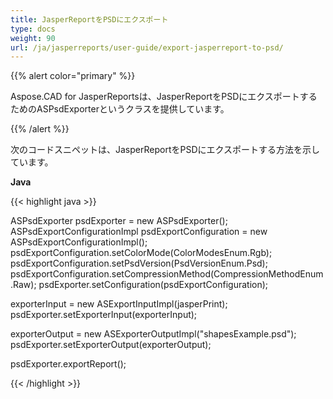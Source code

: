 ```yaml
---
title: JasperReportをPSDにエクスポート
type: docs
weight: 90
url: /ja/jasperreports/user-guide/export-jasperreport-to-psd/
---
```


{{% alert color="primary" %}}

Aspose.CAD for JasperReportsは、JasperReportをPSDにエクスポートするためのASPsdExporterというクラスを提供しています。

{{% /alert %}}

次のコードスニペットは、JasperReportをPSDにエクスポートする方法を示しています。

**Java**

{{< highlight java >}}

ASPsdExporter psdExporter = new ASPsdExporter();
ASPsdExportConfigurationImpl psdExportConfiguration = new ASPsdExportConfigurationImpl();
psdExportConfiguration.setColorMode(ColorModesEnum.Rgb);
psdExportConfiguration.setPsdVersion(PsdVersionEnum.Psd);
psdExportConfiguration.setCompressionMethod(CompressionMethodEnum.Raw);
psdExporter.setConfiguration(psdExportConfiguration);

exporterInput = new ASExportInputImpl(jasperPrint);
psdExporter.setExporterInput(exporterInput);

exporterOutput = new ASExporterOutputImpl("shapesExample.psd");
psdExporter.setExporterOutput(exporterOutput);

psdExporter.exportReport();

{{< /highlight >}}
